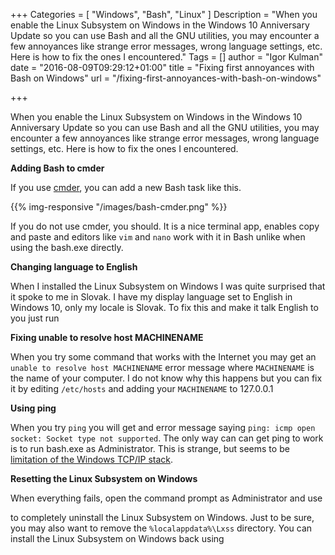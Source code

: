 +++
Categories = [ "Windows", "Bash", "Linux" ]
Description = "When you enable the Linux Subsystem on Windows in the Windows 10 Anniversary Update so you can use Bash and all the GNU utilities, you may encounter a few annoyances like strange error messages, wrong language settings, etc. Here is how to fix the ones I encountered."
Tags = []
author = "Igor Kulman"
date = "2016-08-09T09:29:12+01:00"
title = "Fixing first annoyances with Bash on Windows"
url = "/fixing-first-annoyances-with-bash-on-windows"

+++

When you enable the Linux Subsystem on Windows in the Windows 10 Anniversary Update so you can use Bash and all the GNU utilities, you may encounter a few annoyances like strange error messages, wrong language settings, etc. Here is how to fix the ones I encountered.

<!--more -->

**Adding Bash to cmder**

If you use [cmder](http://cmder.net/), you can add a new Bash task like this.

{{% img-responsive "/images/bash-cmder.png" %}}

If you do not use cmder, you should. It is a nice terminal app, enables copy and paste and editors like `vim` and `nano` work with it in Bash unlike when using the bash.exe directly.

**Changing language to English**

When I installed the Linux Subsystem on Windows I was quite surprised that it spoke to me in Slovak. I have my display language set to English in Windows 10, only my locale is Slovak. To fix this and make it talk English to you just run 

<script src="https://gist.github.com/igorkulman/8ad13c532296b721d50a1898745e40d1.js?file=english.sh"></script>

**Fixing unable to resolve host MACHINENAME**

When you try some command that works with the Internet you may get an `unable to resolve host MACHINENAME` error message where `MACHINENAME` is the name of your computer. I do not know why this happens but you can fix it by editing `/etc/hosts` and adding your `MACHINENAME` to 127.0.0.1

<script src="https://gist.github.com/igorkulman/8ad13c532296b721d50a1898745e40d1.js?file=hosts.txt"></script>

**Using ping**

When you try `ping` you will get and error message saying `ping: icmp open socket: Socket type not supported`. The only way can can get ping to work is to run bash.exe as Administrator. This is strange, but seems to be [limitation of the Windows TCP/IP stack](https://github.com/Microsoft/BashOnWindows/issues/18#issuecomment-222026969).

**Resetting the Linux Subsystem on Windows**

When everything fails, open the command prompt as Administrator and use 

<script src="https://gist.github.com/igorkulman/8ad13c532296b721d50a1898745e40d1.js?file=uninstall.cmd"></script>

to completely uninstall the Linux Subsystem on Windows. Just to be sure, you may also want to remove the `%localappdata%\Lxss` directory. You can install the Linux Subsystem on Windows back using

<script src="https://gist.github.com/igorkulman/8ad13c532296b721d50a1898745e40d1.js?file=install.cmd"></script>
